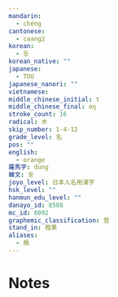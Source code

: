 ```yaml
---
mandarin:
  - chéng
cantonese:
  - caang2
korean:
  - 등
korean_native: ""
japanese:
  - TOU
japanese_nanori: ""
vietnamese:
middle_chinese_initial: t
middle_chinese_final: əŋ
stroke_count: 16
radical: 木
skip_number: 1-4-12
grade_level: 名
pos: ""
english:
  - orange
羅馬字: dung
韓文: 둥
joyo_level: 日本人名用漢字
hsk_level: ""
hanmun_edu_level: ""
danayo_id: 8508
mc_id: 6092
graphemic_classification: 登
stand_in: 橙果
aliases:
  - 棖
---
```


# Notes
